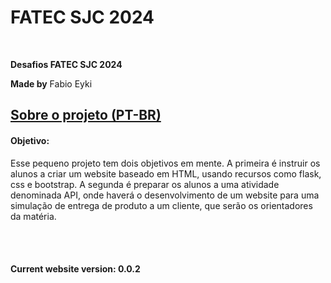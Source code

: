 # FATEC SJC 2024

<br>

**Desafios FATEC SJC 2024**

**Made by** Fabio Eyki

[Sobre o projeto (PT-BR)](Objetivo:)
------------------

#### **Objetivo:**

Esse pequeno projeto tem dois objetivos em mente. A primeira é instruir os alunos a criar um website baseado em HTML, usando recursos como flask, css e bootstrap. A segunda é preparar os alunos a uma atividade denominada API, onde haverá o desenvolvimento de um website para uma simulação de entrega de produto a um cliente, que serão os orientadores da matéria.

<br><br>

#### Current website version: 0.0.2


